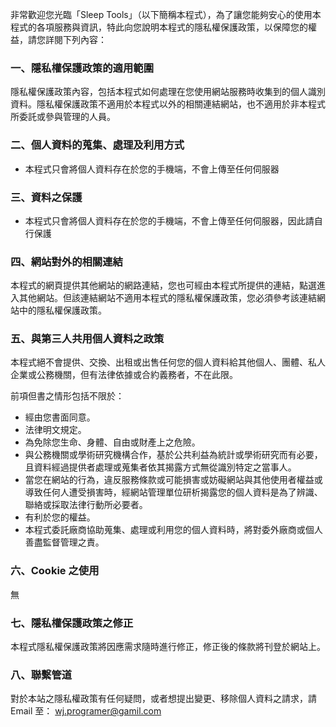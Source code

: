 

非常歡迎您光臨「Sleep Tools」（以下簡稱本程式），為了讓您能夠安心的使用本程式的各項服務與資訊，特此向您說明本程式的隱私權保護政策，以保障您的權益，請您詳閱下列內容：

### 一、隱私權保護政策的適用範圍  

隱私權保護政策內容，包括本程式如何處理在您使用網站服務時收集到的個人識別資料。隱私權保護政策不適用於本程式以外的相關連結網站，也不適用於非本程式所委託或參與管理的人員。

### 二、個人資料的蒐集、處理及利用方式

* 本程式只會將個人資料存在於您的手機端，不會上傳至任何伺服器

### 三、資料之保護

* 本程式只會將個人資料存在於您的手機端，不會上傳至任何伺服器，因此請自行保護

### 四、網站對外的相關連結  

本程式的網頁提供其他網站的網路連結，您也可經由本程式所提供的連結，點選進入其他網站。但該連結網站不適用本程式的隱私權保護政策，您必須參考該連結網站中的隱私權保護政策。

### 五、與第三人共用個人資料之政策

本程式絕不會提供、交換、出租或出售任何您的個人資料給其他個人、團體、私人企業或公務機關，但有法律依據或合約義務者，不在此限。

前項但書之情形包括不限於：

*   經由您書面同意。
*   法律明文規定。
*   為免除您生命、身體、自由或財產上之危險。
*   與公務機關或學術研究機構合作，基於公共利益為統計或學術研究而有必要，且資料經過提供者處理或蒐集者依其揭露方式無從識別特定之當事人。
*   當您在網站的行為，違反服務條款或可能損害或妨礙網站與其他使用者權益或導致任何人遭受損害時，經網站管理單位研析揭露您的個人資料是為了辨識、聯絡或採取法律行動所必要者。
*   有利於您的權益。
*   本程式委託廠商協助蒐集、處理或利用您的個人資料時，將對委外廠商或個人善盡監督管理之責。

### 六、Cookie 之使用  

無

### 七、隱私權保護政策之修正

本程式隱私權保護政策將因應需求隨時進行修正，修正後的條款將刊登於網站上。

### 八、聯繫管道

對於本站之隱私權政策有任何疑問，或者想提出變更、移除個人資料之請求，請 Email 至： wj.programer@gamil.com


<!-- 
> 基礎資料來源: [《政府網站版型與內容管理規範》](https://www.webguide.nat.gov.tw/cp.aspx?n=554)

> 如果您需要英文版的模板，可以參考 [MDN 隱私權政策制定指南](https://developer.mozilla.org/zh-TW/docs/Mozilla/Marketplace/Publishing/Privacy_policies#Mozilla_Marketplace_.E7.9A.84.E9.9A.B1.E7.A7.81.E6.AC.8A.E8.A6.81.E6.B1.82) 與 https://github.com/flamsmark/privacy-policy-template -->